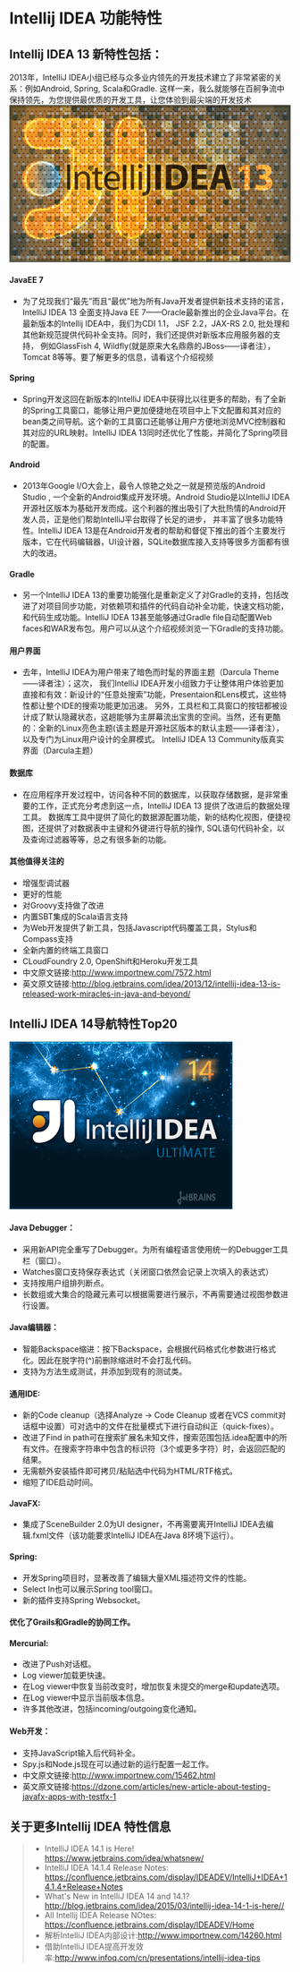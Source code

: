 # Intellij IDEA 功能特性

##  Intellij IDEA 13 新特性包括：
2013年，IntelliJ IDEA小组已经与众多业内领先的开发技术建立了非常紧密的关系：例如Android, Spring, Scala和Gradle. 这样一来，我么就能够在百舸争流中保持领先，为您提供最优质的开发工具，让您体验到最尖端的开发技术
![icon](images/features/intellij-idea-13.png)

#### JavaEE 7
- 为了兑现我们“最先”而且“最优”地为所有Java开发者提供新技术支持的诺言，IntelliJ IDEA 13 全面支持Java EE 7——Oracle最新推出的企业Java平台。在最新版本的Intellij IDEA中，我们为CDI 1.1， JSF 2.2，JAX-RS 2.0, 批处理和其他新规范提供代码补全支持。同时，我们还提供对新版本应用服务器的支持，
例如GlassFish 4, Wildfly(就是原来大名鼎鼎的JBoss——译者注）， Tomcat 8等等。要了解更多的信息，请看这个介绍视频

#### Spring
-  Spring开发这回在新版本的IntelliJ IDEA中获得比以往更多的帮助，有了全新的Spring工具窗口，能够让用户更加便捷地在项目中上下文配置和其对应的bean类之间导航。这个新的工具窗口还能够让用户方便地浏览MVC控制器和其对应的URL映射。IntelliJ IDEA 13同时还优化了性能，并简化了Spring项目的配置。

#### Android
-  2013年Google I/O大会上，最令人惊艳之处之一就是预览版的Android Studio , 一个全新的Android集成开发环境。Android Studio是以IntelliJ IDEA开源社区版本为基础开发而成。这个利器的推出吸引了大批热情的Android开发人员，正是他们帮助IntelliJ平台取得了长足的进步，
并丰富了很多功能特性。IntelliJ IDEA 13是在Android开发者的帮助和督促下推出的首个主要发行版本，它在代码编辑器，UI设计器，SQLite数据库接入支持等很多方面都有很大的改进。

#### Gradle
- 另一个IntelliJ IDEA 13的重要功能强化是重新定义了对Gradle的支持，包括改进了对项目同步功能，对依赖项和插件的代码自动补全功能，快速文档功能，和代码生成功能。IntelliJ IDEA 13甚至能够通过Gradle file自动配置Web faces和WAR发布包。用户可以从这个介绍视频浏览一下Gradle的支持功能。

#### 用户界面
- 去年，IntelliJ IDEA为用户带来了暗色而时髦的界面主题（Darcula Theme——译者注）；这次， 我们IntelliJ IDEA开发小组致力于让整体用户体验更加直接和有效：新设计的“任意处搜索”功能，Presentaion和Lens模式，这些特性都让整个IDE的搜索功能更加迅速。
另外，工具栏和工具窗口的按钮都被设计成了默认隐藏状态，这趟能够为主屏幕流出宝贵的空间。当然，还有更酷的：全新的Linux亮色主题(该主题是开源社区版本的默认主题——译者注），以及专门为Linux用户设计的全屏模式。
IntelliJ IDEA 13 Community版真实界面（Darcula主题）

#### 数据库
- 在应用程序开发过程中，访问各种不同的数据库，以获取存储数据，是非常重要的工作，正式充分考虑到这一点，IntelliJ IDEA 13 提供了改进后的数据处理工具。 数据库工具中提供了简化的数据源配置功能，新的结构化视图，便捷视图，还提供了对数据表中主键和外键进行导航的操作, SQL语句代码补全，以及查询过滤器等等，总之有很多新的功能。

#### 其他值得关注的
- 增强型调试器
- 更好的性能
- 对Groovy支持做了改进
- 内置SBT集成的Scala语言支持
- 为Web开发提供了新工具，包括Javascript代码覆盖工具，Stylus和Compass支持
- 全新内置的终端工具窗口
- CLoudFoundry 2.0, OpenShift和Heroku开发工具
- 中文原文链接:<http://www.importnew.com/7572.html>
- 英文原文链接:<http://blog.jetbrains.com/idea/2013/12/intellij-idea-13-is-released-work-miracles-in-java-and-beyond/>

##  IntelliJ IDEA 14导航特性Top20

![icon](images/features/intellij-idea-14.png)
#### Java Debugger：
-  采用新API完全重写了Debugger。为所有编程语言使用统一的Debugger工具栏（窗口）。
-  Watches窗口支持保存表达式（关闭窗口依然会记录上次填入的表达式）
-  支持按用户组排列断点。
-  长数组或大集合的隐藏元素可以根据需要进行展示，不再需要通过视图参数进行设置。

#### Java编辑器：
-  智能Backspace缩进：按下Backspace，会根据代码格式化参数进行格式化。因此在脱字符(^)前删除缩进时不会打乱代码。
-  支持为方法生成测试，并添加到现有的测试类。

#### 通用IDE:
-  新的Code cleanup（选择Analyze → Code Cleanup 或者在VCS commit对话框中设置）可对选中的文件在批量模式下进行自动纠正（quick-fixes）。
-  改进了Find in path可在搜索扩展名未知文件，搜索范围包括.idea配置中的所有文件。在搜索字符串中包含的标识符（3个或更多字符）时，会返回匹配的结果。
-  无需额外安装插件即可拷贝/粘贴选中代码为HTML/RTF格式。
-  缩短了IDE启动时间。

#### JavaFX:
-  集成了SceneBuilder 2.0为UI designer，不再需要离开IntelliJ IDEA去编辑.fxml文件（该功能要求IntelliJ IDEA在Java 8环境下运行）。

#### Spring:
-  开发Spring项目时，显著改善了编辑大量XML描述符文件的性能。
-  Select In也可以展示Spring tool窗口。
-  新的插件支持Spring Websocket。

#### 优化了Grails和Gradle的协同工作。

#### Mercurial:
-  改进了Push对话框。
-  Log viewer加载更快速。
-  在Log viewer中恢复当前改变时，增加恢复未提交的merge和update选项。
-  在Log viewer中显示当前版本信息。
-  许多其他改进，包括incoming/outgoing变化通知。

#### Web开发：
-  支持JavaScript输入后代码补全。
-  Spy.js和Node.js现在可以通过新的运行配置一起工作。
-  中文原文链接:<http://www.importnew.com/15462.html>
-  英文原文链接:<https://dzone.com/articles/new-article-about-testing-javafx-apps-with-testfx-1>

## 关于更多Intellij IDEA 特性信息
> * IntelliJ IDEA 14.1 is Here! <https://www.jetbrains.com/idea/whatsnew/>
> * IntelliJ IDEA 14.1.4 Release Notes: <https://confluence.jetbrains.com/display/IDEADEV/IntelliJ+IDEA+14.1.4+Release+Notes>
> * What's New in IntelliJ IDEA 14 and 14.1? <http://blog.jetbrains.com/idea/2015/03/intellij-idea-14-1-is-here//>
> * All Intellij IDEA Release NOtes: <https://confluence.jetbrains.com/display/IDEADEV/Home>
> * 解析IntelliJ IDEA内部设计:<http://www.importnew.com/14260.html>
> * 借助IntelliJ IDEA提高开发效率:<http://www.infoq.com/cn/presentations/intellij-idea-tips>
